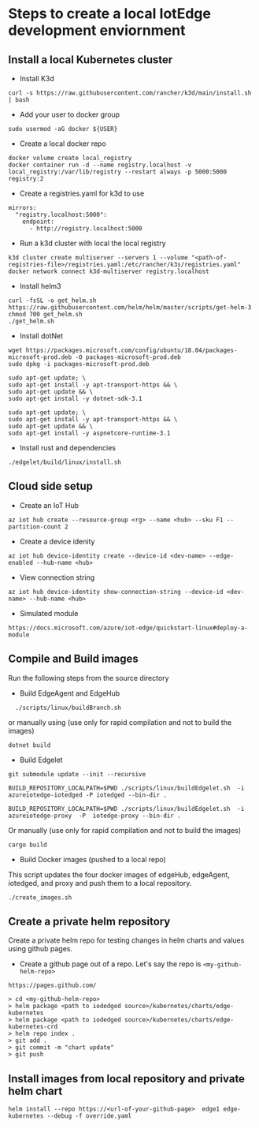 # Steps to create a local IotEdge development enviornment

## Install a local Kubernetes cluster

- Install K3d
```
curl -s https://raw.githubusercontent.com/rancher/k3d/main/install.sh | bash
```

- Add your user to docker group
  
```
sudo usermod -aG docker ${USER}
```

- Create a local docker repo
```
docker volume create local_registry
docker container run -d --name registry.localhost -v local_registry:/var/lib/registry --restart always -p 5000:5000 registry:2
```

- Create a registries.yaml for k3d to use
```
mirrors:
  "registry.localhost:5000":
    endpoint:
      - http://registry.localhost:5000
```

- Run a k3d cluster with local the local registry

```
k3d cluster create multiserver --servers 1 --volume "<path-of-registries-file>/registries.yaml:/etc/rancher/k3s/registries.yaml"
docker network connect k3d-multiserver registry.localhost
```

- Install helm3

```
curl -fsSL -o get_helm.sh https://raw.githubusercontent.com/helm/helm/master/scripts/get-helm-3
chmod 700 get_helm.sh
./get_helm.sh
```

- Install dotNet

```
wget https://packages.microsoft.com/config/ubuntu/18.04/packages-microsoft-prod.deb -O packages-microsoft-prod.deb
sudo dpkg -i packages-microsoft-prod.deb
```

```
sudo apt-get update; \
sudo apt-get install -y apt-transport-https && \
sudo apt-get update && \
sudo apt-get install -y dotnet-sdk-3.1
```

```
sudo apt-get update; \
sudo apt-get install -y apt-transport-https && \
sudo apt-get update && \
sudo apt-get install -y aspnetcore-runtime-3.1
```

- Install rust and dependencies
```
./edgelet/build/linux/install.sh
```

## Cloud side setup

- Create an IoT Hub
 
 ```
 az iot hub create --resource-group <rg> --name <hub> --sku F1 --partition-count 2
 ```

- Create a device idenity
 ```
 az iot hub device-identity create --device-id <dev-name> --edge-enabled --hub-name <hub>
 ```

- View connection string
 ```
 az iot hub device-identity show-connection-string --device-id <dev-name> --hub-name <hub>
 ```

- Simulated module
```
https://docs.microsoft.com/azure/iot-edge/quickstart-linux#deploy-a-module
```

## Compile and Build images

Run the following steps from the source directory

- Build EdgeAgent and EdgeHub

```
  ./scripts/linux/buildBranch.sh
```

or manually using (use only for rapid compilation and not to build the
images)

```
dotnet build
```

- Build Edgelet

```
git submodule update --init --recursive
```

``` 
BUILD_REPOSITORY_LOCALPATH=$PWD ./scripts/linux/buildEdgelet.sh  -i azureiotedge-iotedged -P iotedged --bin-dir .
```
 
``` 
BUILD_REPOSITORY_LOCALPATH=$PWD ./scripts/linux/buildEdgelet.sh  -i azureiotedge-proxy  -P  iotedge-proxy --bin-dir .
```

Or manually (use only for rapid compilation and not to build the
images)

```
cargo build
```

- Build Docker images (pushed to a local repo)

This script updates the four docker images of edgeHub, edgeAgent,
iotedged, and proxy and push them to a local repository.

```
./create_images.sh
```

## Create a private helm repository

Create a private helm repo for testing changes in helm charts and
values using github pages.

- Create a github page out of a repo. Let's say the repo is 
```<my-github-helm-repo>```

```
https://pages.github.com/
```

```
> cd <my-github-helm-repo>
> helm package <path to iodedged source>/kubernetes/charts/edge-kubernetes
> helm package <path to iodedged source>/kubernetes/charts/edge-kubernetes-crd
> helm repo index .
> git add .
> git commit -m "chart update"
> git push
```

## Install images from local repository and private helm chart

```
helm install --repo https://<url-of-your-github-page>  edge1 edge-kubernetes --debug -f override.yaml 
```